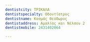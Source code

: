 ```yaml
---
dentistcity: ΤΡΙΚΑΛΑ
dentistspecialty: Οδοντίατρος
dentistname: Κοσμάς Θεόδωρος
dentistaddress: Αμαλίας και Νέλσον 2
dentistmobile: 2431402064

---
```

